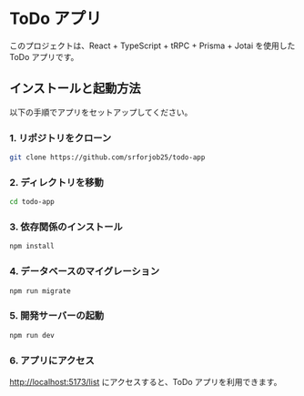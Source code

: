 # ToDo アプリ

このプロジェクトは、React + TypeScript + tRPC + Prisma + Jotai を使用した ToDo アプリです。

## インストールと起動方法

以下の手順でアプリをセットアップしてください。

### 1. リポジトリをクローン

```sh
git clone https://github.com/srforjob25/todo-app
```

### 2. ディレクトリを移動

```sh
cd todo-app
```

### 3. 依存関係のインストール

```sh
npm install
```

### 4. データベースのマイグレーション

```sh
npm run migrate
```

### 5. 開発サーバーの起動

```sh
npm run dev
```

### 6. アプリにアクセス

[http://localhost:5173/list](http://localhost:5173/list) にアクセスすると、ToDo アプリを利用できます。
